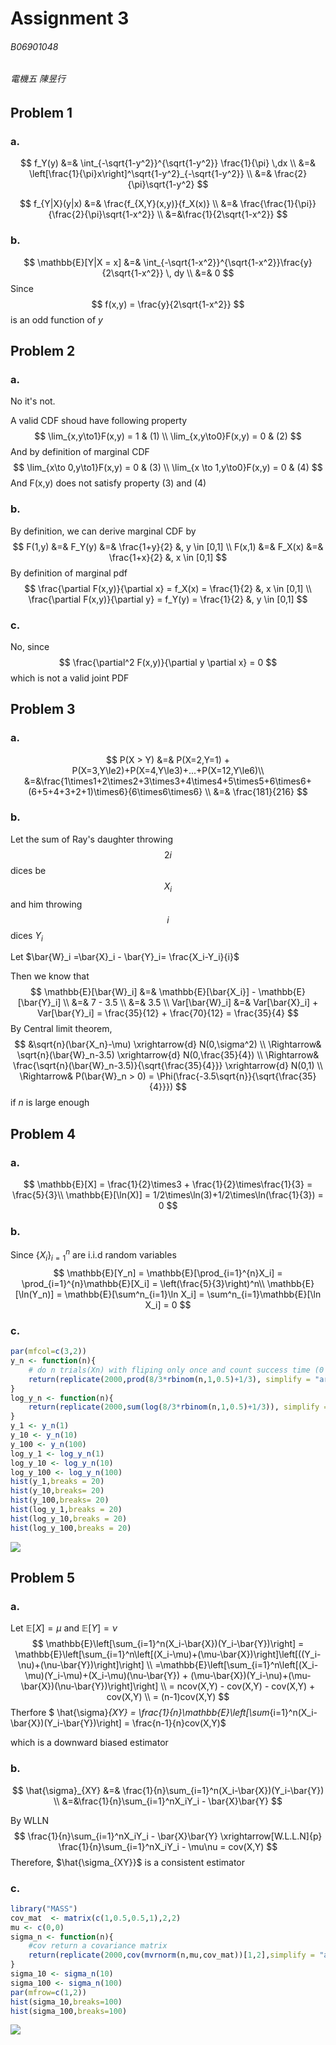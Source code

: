 # Assignment 3

###### B06901048

###### 電機五 陳昱行



## Problem 1

### a.


$$
f_Y(y) &=& \int_{-\sqrt{1-y^2}}^{\sqrt{1-y^2}} \frac{1}{\pi} \,dx \\
&=& \left[\frac{1}{\pi}x\right]^\sqrt{1-y^2}_{-\sqrt{1-y^2}} \\
&=& \frac{2}{\pi}\sqrt{1-y^2}
$$

$$
f_{Y|X}(y|x) &=& \frac{f_{X,Y}(x,y)}{f_X(x)} \\
&=& \frac{\frac{1}{\pi}}{\frac{2}{\pi}\sqrt{1-x^2}} \\
&=&\frac{1}{2\sqrt{1-x^2}}
$$

### b.

$$
\mathbb{E}[Y|X = x] &=& \int_{-\sqrt{1-x^2}}^{\sqrt{1-x^2}}\frac{y}{2\sqrt{1-x^2}} \, dy \\
&=& 0
$$
Since
$$
f(x,y) = \frac{y}{2\sqrt{1-x^2}}
$$
is an odd function of $y$



## Problem 2
### a.

No it's not.

A valid CDF shoud have following property
$$
\lim_{x,y\to1}F(x,y) = 1 & (1) \\
\lim_{x,y\to0}F(x,y) = 0 & (2)
$$
And by definition of marginal CDF
$$
\lim_{x\to 0,y\to1}F(x,y) = 0 & (3) \\
\lim_{x \to 1,y\to0}F(x,y) = 0 & (4)
$$
And F(x,y) does not satisfy property (3) and (4)

### b.

By definition, we can derive marginal CDF by
$$
F(1,y) &=& F_Y(y) &=& \frac{1+y}{2} &, y \in [0,1] \\
F(x,1) &=& F_X(x) &=& \frac{1+x}{2} &, x \in [0,1]
$$
By definition of marginal pdf
$$
\frac{\partial F(x,y)}{\partial x} = f_X(x) = \frac{1}{2} &, x \in [0,1] \\
\frac{\partial F(x,y)}{\partial y} = f_Y(y) = \frac{1}{2} &, y \in [0,1]
$$

### c.
No, since
$$
\frac{\partial^2 F(x,y)}{\partial y \partial x} = 0
$$
which is not a valid joint PDF



## Problem 3

### a.

$$
P(X > Y) &=&  P(X=2,Y=1) + P(X=3,Y\le2)+P(X=4,Y\le3)+...+P(X=12,Y\le6)\\
&=&\frac{1\times1+2\times2+3\times3+4\times4+5\times5+6\times6+(6+5+4+3+2+1)\times6}{6\times6\times6} \\
&=& \frac{181}{216}
$$

### b.

Let the sum of Ray's daughter throwing $$2i$$ dices be $$X_i$$ and him throwing $$i$$ dices $Y_i$ 

Let $\bar{W}_i =\bar{X}_i - \bar{Y}_i= \frac{X_i-Y_i}{i}$

Then we know that
$$
\mathbb{E}[\bar{W}_i] &=& \mathbb{E}[\bar{X_i}] - \mathbb{E}[\bar{Y}_i] \\
&=& 7 - 3.5 \\
&=& 3.5 \\
Var[\bar{W}_i] &=& Var[\bar{X}_i] + Var[\bar{Y}_i] = \frac{35}{12} + \frac{70}{12} = \frac{35}{4}
$$
By Central limit theorem,
$$
&\sqrt{n}(\bar{X_n}-\mu) \xrightarrow{d} N(0,\sigma^2) \\
\Rightarrow& \sqrt{n}(\bar{W}_n-3.5) \xrightarrow{d} N(0,\frac{35}{4}) \\
\Rightarrow& \frac{\sqrt{n}(\bar{W}_n-3.5)}{\sqrt{\frac{35}{4}}} \xrightarrow{d} N(0,1) \\
\Rightarrow& P(\bar{W}_n > 0) = \Phi(\frac{-3.5\sqrt{n}}{\sqrt{\frac{35}{4}}})
$$
if $n$ is large enough



## Problem 4

### a.

$$
\mathbb{E}[X] = \frac{1}{2}\times3 + \frac{1}{2}\times\frac{1}{3} = \frac{5}{3}\\
\mathbb{E}[\ln(X)] = 1/2\times\ln(3)+1/2\times\ln(\frac{1}{3}) = 0
$$

### b.

Since $\{X_i\}^n_{i=1}$ are i.i.d random variables
$$
\mathbb{E}[Y_n] = \mathbb{E}[\prod_{i=1}^{n}X_i] = \prod_{i=1}^{n}\mathbb{E}[X_i] = \left(\frac{5}{3}\right)^n\\
\mathbb{E}[\ln(Y_n)] = \mathbb{E}[\sum^n_{i=1}\ln X_i] = \sum^n_{i=1}\mathbb{E}[\ln X_i] = 0
$$

### c.

``` r
par(mfcol=c(3,2))
y_n <- function(n){
    # do n trials(Xn) with fliping only once and count success time (0 or 1)
    return(replicate(2000,prod(8/3*rbinom(n,1,0.5)+1/3), simplify = "array"))
}
log_y_n <- function(n){
    return(replicate(2000,sum(log(8/3*rbinom(n,1,0.5)+1/3)), simplify = "array"))
}
y_1 <- y_n(1)
y_10 <- y_n(10)
y_100 <- y_n(100)
log_y_1 <- log_y_n(1)
log_y_10 <- log_y_n(10)
log_y_100 <- log_y_n(100)
hist(y_1,breaks = 20)
hist(y_10,breaks= 20)
hist(y_100,breaks= 20)
hist(log_y_1,breaks = 20)
hist(log_y_10,breaks = 20)
hist(log_y_100,breaks = 20)
```

![](assignment_03_R_files/figure-markdown_github/unnamed-chunk-1-1.png)



## Problem 5

### a.

Let $\mathbb{E}[X] = \mu$ and $\mathbb{E}[Y] = \nu$
$$
\mathbb{E}\left[\sum_{i=1}^n(X_i-\bar{X})(Y_i-\bar{Y})\right] = \mathbb{E}\left[\sum_{i=1}^n\left[(X_i-\mu)+(\mu-\bar{X})\right]\left[((Y_i-\nu)+(\nu-\bar{Y})\right]\right] \\
=\mathbb{E}\left[\sum_{i=1}^n\left[(X_i-\mu)(Y_i-\mu)+(X_i-\mu)(\nu-\bar{Y}) + (\mu-\bar{X})(Y_i-\nu)+(\mu-\bar{X})(\nu-\bar{Y})\right]\right] \\
= ncov(X,Y) - cov(X,Y)  - cov(X,Y) + cov(X,Y) \\
= (n-1)cov(X,Y)
$$
Therfore $ \hat{\sigma}_{XY} = \frac{1}{n}\mathbb{E}\left[\sum_{i=1}^n(X_i-\bar{X})(Y_i-\bar{Y})\right]  = \frac{n-1}{n}cov(X,Y)$

which is a downward biased estimator

### b.

$$
\hat{\sigma}_{XY} &=& \frac{1}{n}\sum_{i=1}^n(X_i-\bar{X})(Y_i-\bar{Y}) \\
&=&\frac{1}{n}\sum_{i=1}^nX_iY_i - \bar{X}\bar{Y}
$$

By WLLN
$$
\frac{1}{n}\sum_{i=1}^nX_iY_i - \bar{X}\bar{Y} \xrightarrow[W.L.L.N]{p} \frac{1}{n}\sum_{i=1}^nX_iY_i - \mu\nu = cov(X,Y)
$$
Therefore, $\hat{\sigma_{XY}}$ is a consistent estimator

### c.

``` r
library("MASS")
cov_mat  <- matrix(c(1,0.5,0.5,1),2,2)
mu <- c(0,0)
sigma_n <- function(n){
    #cov return a covariance matrix
    return(replicate(2000,cov(mvrnorm(n,mu,cov_mat))[1,2],simplify = "array"))
}
sigma_10 <- sigma_n(10)
sigma_100 <- sigma_n(100)
par(mfrow=c(1,2))
hist(sigma_10,breaks=100)
hist(sigma_100,breaks=100)
```

![](assignment_03_R_files/figure-markdown_github/unnamed-chunk-2-1.png)
